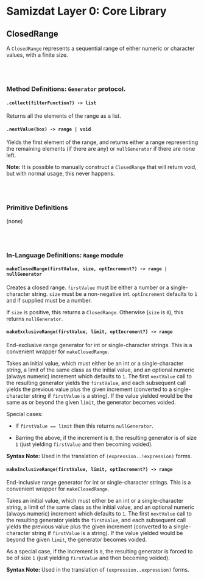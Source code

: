 Samizdat Layer 0: Core Library
==============================

ClosedRange
-----------

A `ClosedRange` represents a sequential range of either numeric or
character values, with a finite size.


<br><br>
### Method Definitions: `Generator` protocol.

#### `.collect(filterFunction?) -> list`

Returns all the elements of the range as a list.

#### `.nextValue(box) -> range | void`

Yields the first element of the range, and returns either a range representing
the remaining elements (if there are any) or `nullGenerator` if there are
none left.

**Note:** It is possible to manually construct a `ClosedRange` that will
return void, but with normal usage, this never happens.


<br><br>
### Primitive Definitions

(none)


<br><br>
### In-Language Definitions: `Range` module

#### `makeClosedRange(firstValue, size, optIncrement?) -> range | nullGenerator`

Creates a closed range. `firstValue` must be either a number or
a single-character string. `size` must be a non-negative int.
`optIncrement` defaults to `1` and if supplied must be a number.

If `size` is positive, this returns a `ClosedRange`. Otherwise
(`size` is `0`), this returns `nullGenerator`.

#### `makeExclusiveRange(firstValue, limit, optIncrement?) -> range`

End-exclusive range generator for int or single-character strings.
This is a convenient wrapper for `makeClosedRange`.

Takes an initial value, which must either be an int or a single-character
string, a limit of the same class as the initial value, and an optional
numeric (always numeric) increment which defaults to `1`. The first `nextValue`
call to the resulting generator yields the `firstValue`, and each subsequent
call yields the previous value plus the given increment (converted to a
single-character string if `firstValue` is a string). If the value yielded
would be the same as or beyond the given `limit`, the generator becomes
voided.

Special cases:

* If `firstValue == limit` then this returns `nullGenerator`.

* Barring the above, if the increment is `0`, the resulting generator is
  of size `1` (just yielding `firstValue` and then becoming voided).

**Syntax Note:** Used in the translation of `(expression..!expression)`
forms.

#### `makeInclusiveRange(firstValue, limit, optIncrement?) -> range`

End-inclusive range generator for int or single-character strings.
This is a convenient wrapper for `makeClosedRange`.

Takes an initial value, which must either be an int or a single-character
string, a limit of the same class as the initial value, and an optional
numeric (always numeric) increment which defaults to `1`. The first `nextValue`
call to the resulting generator yields the `firstValue`, and each subsequent
call yields the previous value plus the given increment (converted to a
single-character string if `firstValue` is a string). If the value yielded
would be beyond the given `limit`, the generator becomes voided.

As a special case, if the increment is `0`, the resulting generator is
forced to be of size `1` (just yielding `firstValue` and then becoming
voided).

**Syntax Note:** Used in the translation of `(expression..expression)`
forms.
